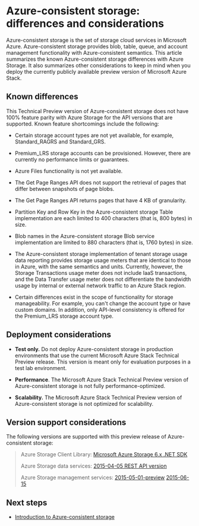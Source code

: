 
<properties
	pageTitle="Azure-consistent storage: differences and considerations | Microsoft Azure"
	description="Understand the differences from Azure Storage and other Azure-consistent storage deployment considerations."
	services="azure-stack"
	documentationCenter=""
	authors="MChadalapaka"
	manager="siroy"
	editor=""/>

<tags
	ms.service="azure-stack"
	ms.workload="na"
	ms.tgt_pltfrm="na"
	ms.devlang="na"
	ms.topic="get-started-article"
	ms.date="09/26/2016"
	ms.author="mchad"/>

# Azure-consistent storage: differences and considerations

Azure-consistent storage is the set of storage cloud services in
Microsoft Azure. Azure-consistent storage provides blob, table, queue, and account
management functionality with Azure-consistent semantics. This article
summarizes the known Azure-consistent storage differences with Azure Storage. It also summarizes other
considerations to keep in mind when you deploy the currently publicly available preview
version of Microsoft Azure Stack.

<span id="Concepts" class="anchor"><span id="_Toc386544169" class="anchor"><span id="_Toc389466742" class="anchor"><span id="_Ref428966996" class="anchor"><span id="_Toc433223853" class="anchor"></span></span></span></span></span>
## Known differences

This Technical Preview version of Azure-consistent storage
does not have 100% feature parity with Azure Storage for the API
versions that are supported. Known feature shortcomings include the following:

-   Certain storage account types are not yet available, for example,
    Standard\_RAGRS and Standard\_GRS.

-   Premium\_LRS storage accounts can be provisioned. However, there are currently no performance limits or guarantees.

-   Azure Files functionality is not yet available.

-   The Get Page Ranges API does not support the retrieval of pages that differ between snapshots of page blobs.

-   The Get Page Ranges API returns pages that have 4 KB of granularity.

-   Partition Key and Row Key in the Azure-consistent storage Table implementation are each limited to 400 characters (that is, 800 bytes) in size.

-   Blob names in the Azure-consistent storage Blob service implementation are limited to 880 characters (that is, 1760 bytes) in size.

-   The Azure-consistent storage implementation of tenant storage usage data reporting provides storage usage meters that are identical to those in Azure, with the same semantics and units. Currently, however, the Storage Transactions usage meter does not include IaaS transactions, and the Data Transfer usage meter does not differentiate the bandwidth usage by internal or external network traffic to an Azure Stack region.

-   Certain differences exist in the scope of functionality for storage manageability. For example, you can't change the account type or have custom domains. In addition, only API-level consistency is offered for the Premium\_LRS storage account type.

## Deployment considerations

-   **Test only.** Do not deploy Azure-consistent storage in production environments that use the current Microsoft Azure Stack Technical Preview release. This version is meant only for evaluation purposes in a test lab environment.

-   **Performance**. The Microsoft Azure Stack Technical Preview version
    of Azure-consistent storage is not fully performance-optimized.

-   **Scalability.** The Microsoft Azure Stack Technical Preview version of Azure-consistent storage is not optimized for scalability.

## Version support considerations

The following versions are supported with this preview release of Azure-consistent storage:

> Azure Storage Client Library: [Microsoft Azure Storage 6.x .NET
> SDK](http://www.nuget.org/packages/WindowsAzure.Storage/6.2.0)
>
> Azure Storage data services: [2015-04-05 REST API
> version](https://msdn.microsoft.com/library/azure/mt705637.aspx)
>
> Azure Storage management services:
> [2015-05-01-preview](https://msdn.microsoft.com/library/azure/mt163683.aspx)
> [2015-06-15](https://msdn.microsoft.com/library/azure/mt163683.aspx)
## Next steps

-   [Introduction to Azure-consistent storage](azure-stack-storage-overview.md)
